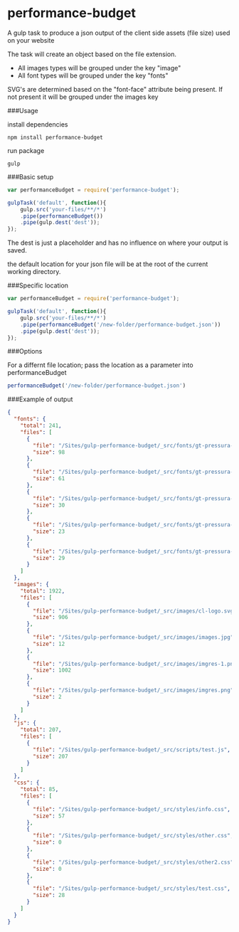# performance-budget

A gulp task to produce a json output of the client side assets (file size) used on your website

The task will create an object based on the file extension. 

* All images types will be grouped under the key "image"
* All font types will be grouped under the key "fonts"

SVG's are determined based on the "font-face" attribute being present. If not present it will be grouped under the images key


###Usage

install dependencies

```
npm install performance-budget
```

run package

```
gulp
```

###Basic setup
```javascript
var performanceBudget = require('performance-budget');

gulpTask('default', function(){
	gulp.src('your-files/**/*')
    .pipe(performanceBudget())
    .pipe(gulp.dest('dest'));
});

```
The dest is just a placeholder and has no influence on where your output is saved.

the default location for your json file will be at the root of the current working directory.

###Specific location

```javascript
var performanceBudget = require('performance-budget');

gulpTask('default', function(){
	gulp.src('your-files/**/*')
    .pipe(performanceBudget('/new-folder/performance-budget.json'))
    .pipe(gulp.dest('dest'));
});

```

###Options

For a differnt file location; pass the location as a parameter into performanceBudget

```javascript
performanceBudget('/new-folder/performance-budget.json')
```

###Example of output

```json
{
  "fonts": {
    "total": 241,
    "files": [
      {
        "file": "/Sites/gulp-performance-budget/_src/fonts/gt-pressura-mono-regular-webfont.svg",
        "size": 98
      },
      {
        "file": "/Sites/gulp-performance-budget/_src/fonts/gt-pressura-mono-regular-webfont.ttf",
        "size": 61
      },
      {
        "file": "/Sites/gulp-performance-budget/_src/fonts/gt-pressura-mono-regular-webfont.woff",
        "size": 30
      },
      {
        "file": "/Sites/gulp-performance-budget/_src/fonts/gt-pressura-mono-regular-webfont.woff2",
        "size": 23
      },
      {
        "file": "/Sites/gulp-performance-budget/_src/fonts/gt-pressura-regular-webfont.eot",
        "size": 29
      }
    ]
  },
  "images": {
    "total": 1922,
    "files": [
      {
        "file": "/Sites/gulp-performance-budget/_src/images/cl-logo.svg",
        "size": 906
      },
      {
        "file": "/Sites/gulp-performance-budget/_src/images/images.jpg",
        "size": 12
      },
      {
        "file": "/Sites/gulp-performance-budget/_src/images/imgres-1.png",
        "size": 1002
      },
      {
        "file": "/Sites/gulp-performance-budget/_src/images/imgres.png",
        "size": 2
      }
    ]
  },
  "js": {
    "total": 207,
    "files": [
      {
        "file": "/Sites/gulp-performance-budget/_src/scripts/test.js",
        "size": 207
      }
    ]
  },
  "css": {
    "total": 85,
    "files": [
      {
        "file": "/Sites/gulp-performance-budget/_src/styles/info.css",
        "size": 57
      },
      {
        "file": "/Sites/gulp-performance-budget/_src/styles/other.css",
        "size": 0
      },
      {
        "file": "/Sites/gulp-performance-budget/_src/styles/other2.css",
        "size": 0
      },
      {
        "file": "/Sites/gulp-performance-budget/_src/styles/test.css",
        "size": 28
      }
    ]
  }
}

```


